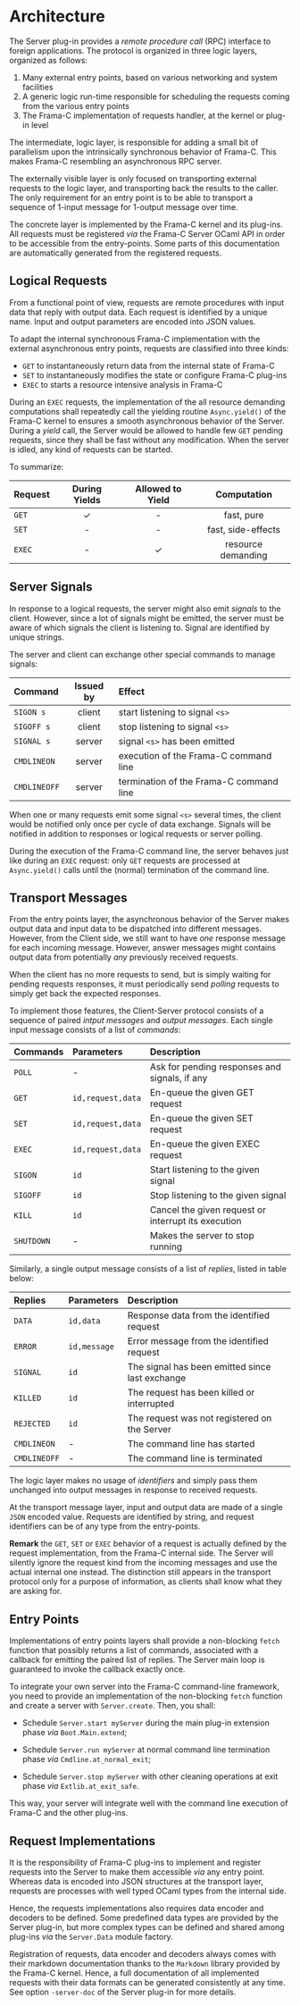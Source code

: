 # Architecture

The Server plug-in provides a _remote procedure call_ (RPC) interface to foreign
applications.  The protocol is organized in three logic layers, organized as
follows:

1. Many external entry points, based on various networking and system facilities
2. A generic logic run-time responsible for scheduling the requests coming from
   the various entry points
3. The Frama-C implementation of requests handler, at the kernel or plug-in
   level

The intermediate, logic layer, is responsible for adding a small bit of
parallelism upon the intrinsically synchronous behavior of Frama-C. This makes
Frama-C resembling an asynchronous RPC server.

The externally visible layer is only focused on transporting external requests
to the logic layer, and transporting back the results to the caller. The only
requirement for an entry point is to be able to transport a sequence of 1-input
message for 1-output message over time.

The concrete layer is implemented by the Frama-C kernel and its plug-ins. All
requests must be registered _via_ the Frama-C Server OCaml API in order to be
accessible from the entry-points. Some parts of this documentation are
automatically generated from the registered requests.

## Logical Requests

From a functional point of view, requests are remote procedures with input
data that reply with output data. Each request is identified by a unique name.
Input and output parameters are encoded into JSON values.

To adapt the internal synchronous Frama-C implementation with the external
asynchronous entry points, requests are classified into three kinds:

- `GET` to instantaneously return data from the internal state of Frama-C
- `SET` to instantaneously modifies the state or configure Frama-C plug-ins
- `EXEC` to starts a resource intensive analysis in Frama-C

During an `EXEC` requests, the implementation of the all resource demanding
computations shall repeatedly call the yielding routine `Async.yield()` of the
Frama-C kernel to ensures a smooth asynchronous behavior of the Server. During a
_yield_ call, the Server would be allowed to handle few `GET` pending requests,
since they shall be fast without any modification. When the server is idled, any
kind of requests can be started.

To summarize:

| Request | During Yields | Allowed to Yield | Computation  |
|:--------|:-------------:|:----------------:|:------------:|
| `GET`   | ✓ | - | fast, pure |
| `SET`   | - | - | fast, side-effects |
| `EXEC`  | - | ✓ | resource demanding |

## Server Signals

In response to a logical requests, the server might also emit _signals_
to the client. However, since a lot of signals might be emitted, the server
must be aware of which signals the client is listening to.
Signal are identified by unique strings.

The server and client can exchange other special commands to manage signals:

| Command | Issued by | Effect                      |
|:--------|:---------:|:----------------------------|
| `SIGON s` | client | start listening to signal `<s>` |
| `SIGOFF s` | client | stop listening to signal `<s>` |
| `SIGNAL s` | server | signal `<s>` has been emitted  |
| `CMDLINEON` | server | execution of the Frama-C command line |
| `CMDLINEOFF` | server | termination of the Frama-C command line |

When one or many requests emit some signal `<s>` several times,
the client would be notified only once per cycle of data exchange.
Signals will be notified in addition to responses or logical requests
or server polling.

During the execution of the Frama-C command line, the server behaves just like
during an `EXEC` request: only `GET` requests are processed at `Async.yield()`
calls until the (normal) termination of the command line.

## Transport Messages

From the entry points layer, the asynchronous behavior of the Server makes
output data and input data to be dispatched into different messages. However,
from the Client side, we still want to have _one_ response message for each
incoming message. However, answer messages might contains output data from
potentially _any_ previously received requests.

When the client has no more requests to send, but is simply waiting for pending
requests responses, it must periodically send _polling_ requests to simply get
back the expected responses.

To implement those features, the Client-Server protocol consists of a sequence of
paired _intput messages_ and _output messages_. Each single input message consists of
a list of _commands_:

| Commands | Parameters | Description |
|:---------|:-----------|:------------|
| `POLL` | - | Ask for pending responses and signals, if any |
| `GET` | `id,request,data` | En-queue the given GET request |
| `SET` | `id,request,data` | En-queue the given SET request |
| `EXEC` | `id,request,data` | En-queue the given EXEC request |
| `SIGON` | `id` | Start listening to the given signal |
| `SIGOFF` | `id` | Stop listening to the given signal |
| `KILL` | `id` | Cancel the given request or interrupt its execution |
| `SHUTDOWN` | - | Makes the server to stop running |

Similarly, a single output message consists of a list
of _replies_, listed in table below:

| Replies | Parameters | Description |
|:--------|:-----------|:------------|
| `DATA` | `id,data` | Response data from the identified request |
| `ERROR` | `id,message` | Error message from the identified request |
| `SIGNAL` | `id` | The signal has been emitted since last exchange |
| `KILLED` | `id` | The request has been killed or interrupted |
| `REJECTED` | `id` | The request was not registered on the Server |
| `CMDLINEON` | - | The command line has started |
| `CMDLINEOFF` | - | The command line is terminated |

The logic layer makes no usage of _identifiers_ and simply pass them unchanged into
output messages in response to received requests.

At the transport message layer, input and output data are made of a
single `JSON` encoded value. Requests are identified by string, and
request identifiers can be of any type from the entry-points.

**Remark** the `GET`, `SET` or `EXEC` behavior of a request is actually defined
by the request implementation, from the Frama-C internal side. The Server will
silently ignore the request kind from the incoming messages and use the actual
internal one instead.  The distinction still appears in the transport protocol
only for a purpose of information, as clients shall know what they are asking
for.

## Entry Points

Implementations of entry points layers shall provide a non-blocking `fetch`
function that possibly returns a list of commands, associated with a
callback for emitting the paired list of replies. The Server main
loop is guaranteed to invoke the callback exactly once.

To integrate your own server into the Frama-C command-line framework, you need to
provide an implementation of the non-blocking `fetch` function and create a server
with `Server.create`. Then, you shall:

- Schedule `Server.start myServer` during the main plug-in extension phase _via_
  `Boot.Main.extend`;

- Schedule `Server.run myServer` at normal command line termination phase _via_
  `Cmdline.at_normal_exit`;

- Schedule `Server.stop myServer` with other cleaning operations at exit phase
  _via_ `Extlib.at_exit_safe`.

This way, your server will integrate well with the command line execution of
Frama-C and the other plug-ins.

## Request Implementations

It is the responsibility of Frama-C plug-ins to implement and register requests
into the Server to make them accessible _via_ any entry point. Whereas data is
encoded into JSON structures at the transport layer, requests are processes with
well typed OCaml types from the internal side.

Hence, the requests implementations also requires data encoder and decoders to
be defined. Some predefined data types are provided by the Server plug-in, but
more complex types can be defined and shared among plug-ins _via_ the
`Server.Data` module factory.

Registration of requests, data encoder and decoders always comes with their
markdown documentation thanks to the `Markdown` library provided by the Frama-C
kernel. Hence, a full documentation of all implemented requests with their data
formats can be generated consistently at any time. See option `-server-doc` of the
Server plug-in for more details.
